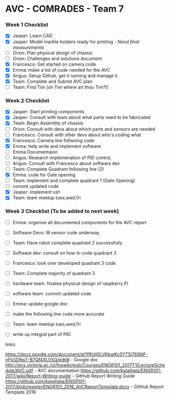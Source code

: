 # AVC - COMRADES - Team 7
### Week 1 Checklist
- [X] Jasper: Learn CAD
- [X] Jasper: Model marble holders ready for printing  - *Need final measurements*
- [ ] Orion: Plan physical design of chassis
- [ ] Orion: Challenges and solutions document
- [X] Francesco: Get started on camera code
- [x] Emma: make a list of  code needed for the AVC 
- [X] Angus: Setup Github, get it running and manage it.
- [X] Team:  Complete and Submit  AVC plan
- [ ] Team: Find Tim (oh Tim where art thou Tim?!)

### Week 2 Checklist
- [x] Jasper: Start printing components
- [x] Jasper: Consult with team about what parts need to be fabricated 
- [x] Team: Begin Assembly of chassis
- [ ] Orion: Consult with devs about which parts and sensors are needed
- [ ] Francesco: Consult with other devs about who's coding what
- [x] Francesco: Camera line follwoing code
- [x] Emma: help write and implement software
- [ ] Emma Documentaion
- [ ] Angus: Research implemenation of PID control, 
- [ ] Angus: Consult with Francesco about software dev
- [ ] Team: Complete Quadrant following line (2)
- [x] Emma: code for Gate opening
- [ ] Team: implement and complete quadrant 1 (Gate Opening)
- [ ] commit updated code
- [x] Jasper: implement ssh
- [x] Team: team meetup tues,wed,fri

### Week 3 Checklist (To be added to next week)
- [ ] Emma: organise all documented components for the AVC report
- [ ] Software Devs: IR sensor code underway
- [ ] Team: Have robot complete quadrant 2 successfully 
- [ ] Software dev: consult on how to code quadrant 3 
- [ ] Francesco: look over developed quadrant 3 code
- [ ] Team: Complete majority of quadrant 3 
- [ ] hardware team: finalise physical design of raspberry Pi
- [ ] software team: commit updated code
- [ ] Emma: update google doc 
- [ ] make the following line code more accurate
- [ ] Team: team meetup tues,wed,fri
- [ ] write up integral part of PID




links:

https://docs.google.com/document/d/1f9Ujl0LVKkwKc0YT5j76SNF-nFkSD9wT-B7Qf4XLVSQ/edit# - Google doc
http://ecs.victoria.ac.nz/foswiki/pub/Courses/ENGR101_2017T1/LectureSchedule/AVC.pdf - AVC documentation
https://github.com/kaiwhata/ENGR101-2017/wiki/Report-Writing-guide - GitHub Report Writing Guide
https://github.com/kaiwhata/ENGR101-2017/blob/master/ENGR101_2016_AVCReportTemplate.docx - GitHub Report Template 2016
